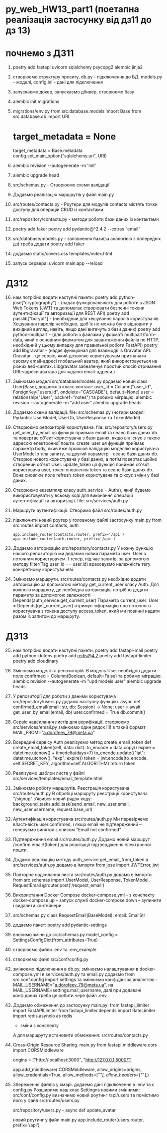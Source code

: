 # py_web_HW13_part1 (поетапна реалізація застосунку від дз11 до дз 13)
# почнемо з ДЗ11

1. poetry add fastapi uvicorn sqlalchemy psycopg2 alembic jinja2

2. створюємо структуру проєкту, db.py - підключення до БД, models.py - моделі, config.ini - дані для підключення

3. запускаємо докер, запускаємо дбивер, створюємо базу

4. alembic init migrations

5. migrstions/env.py
    from src.database.models import Base
    from src.database.db import URI

    # target_metadata = None
    target_metadata = Base.metadata
    config.set_main_option("sqlalchemy.url", URI)

6. alembic revision --autogenerate -m 'Init'
7. alembic upgrade head

8. src/schemas.py - Створюємо схеми валідації

9. Додаємо реалізацію маршрутів у файл main.py

10. src/routes/contacts.py - Роутери для модулів contacts містять точки доступу для операцій CRUD із контактами

11. src/repository/contacts.py - методи роботи бази даних із контактами

12. poetry add faker
    poetry add pydantic@^2.4.2 --extras "email"

13. src/database/models.py - заповнення бази(за аналогією з попередніх дз) треба додати poetry add faker

14. додаємо static/covers.css templates/index.html

15. запуск сервера:
    uvicorn main:app --reload

# ДЗ12

16. нам потрібно додати наступні пакети:
    poetry add python-jose["cryptography"] - (надає функціональність для роботи з JSON Web Tokens (JWT) та допомагає створювати безпечні токени аутентифікації та авторизації для REST API)
    poetry add passlib["bcrypt"] - (необхідний для хешування паролів користувачів. Хешування паролів необхідно, щоб їх не можна було відновити у вихідний вигляд, навіть, якщо дані витечуть з бази даних)
    poetry add python-multipart - (для роботи з файлами у форматі multipart/form-data, який є основним форматом для завантаження файлів по HTTP, необхідний у цьому випадку для правильної роботи FastAPI)
    poetry add libgravatar - (надає функціонал для взаємодії із Gravatar API. Gravatar - це сервіс, який дозволяє користувачам призначати своєму email-адресі глобальний аватар, який використовується на різних веб-сайтах. Libgravatar забезпечує простий спосіб отримання URL-адреси аватара для заданої email-адреси.)

17. Змінюємо моделі src/database/models.py додаємо новий class User(Base), додаємо в класс контакт:
        user_id = Column("user_id", ForeignKey("users.id", ondelete="CASCADE"), default=None)
        user = relationship("User", backref="notes")
    та робимо міграцію:
        alembic revision --autogenerate -m "add user"
        alembic upgrade heads

18. Додаємо схеми валідації. file: src/schemas.py (чотири моделі Pydantic: UserModel, UserDb, UserResponse та TokenModel)

19. Створюємо репозиторій користувача. file: src/repository/users.py
        get_user_by_email ця функція приймає email та сеанс бази даних db та повертає об'єкт користувача з бази даних, якщо він існує з такою адресою електронної пошти.
        create_user ця функція приймає параметр body, який вже пройшов валідацію моделлю користувача UserModel з тіла запиту, та другий параметр - сеанс бази даних db. Створює нового користувача у базі даних, а потім повертає щойно створений об'єкт User.
        update_token ця функція приймає об'єкт користувача user, токен оновлення token та сеанс бази даних db. Вона оновлює поле refresh_token користувача та фіксує зміни у базі даних.

20. Cтворюємо екземпляр класу auth_service = Auth(), який будемо використовувати у всьому коді для виконання операцій аутентифікації та авторизації.
        file: src/services/auth.py 

21. Маршрути аутентифікації. Створимо файл src/routes/auth.py

22. підключити новий роутер у головному файлі застосунку main.py
        from src.routes import contacts, auth

        app.include_router(contacts.router, prefix='/api')
        app.include_router(auth.router, prefix='/api')

23. Додаємо авторизацію src/repository/contacts.py
    У кожну функцію нашого репозиторію ми додаємо новий параметр user: User з поточним користувачем. І тепер, під час запитів, за допомогою методу filter(Tag.user_id == user.id) враховуємо належність тегу конкретному користувачеві.

24. Змінюємо маршрути. src/routes/contacts.py
    необхідно додати авторизацію за допомогою методу get_current_user класу Auth. Для кожного маршруту, де необхідна авторизація, потрібно додати параметр за допомогою залежності Depends(auth_service.get_current_user) Параметр current_user: User = Depends(get_current_user) отримує інформацію про поточного користувача з токена доступу access_token, який ми повинні надати разом із запитом до маршруту.

# ДЗ13

25. нам потрібно додати наступні пакети:
    poetry add fastapi-mail
    poetry add python-dotenv
    poetry add redis@4.2
    poetry add fastapi-limiter
    poetry add cloudinary

26. Змінюємо моделі та репозиторій​. В модель User необхідно додати поле confirmed = Column(Boolean, default=False)
    та робимо міграцію:
        alembic revision --autogenerate -m "upd models user"
        alembic upgrade heads

27. У репозиторії для роботи з даними користувача src/repository/users.py додамо наступну функцію.
    async def confirmed_email(email: str, db: Session) -> None:
        user = await get_user_by_email(email, db)
        user.confirmed = True
        db.commit()

28. Сервіс надсилання листів для верифікації. створюємо src/services/email.py змінюємо один рядок !!!! в такий формат MAIL_FROM="a.dorofeev_79@meta.ua"

29. Всередині сервісу Auth реалізуємо метод create_email_token
    def create_email_token(self, data: dict):
        to_encode = data.copy()
        expire = datetime.utcnow() + timedelta(days=7)
        to_encode.update({"iat": datetime.utcnow(), "exp": expire})
        token = jwt.encode(to_encode, self.SECRET_KEY, algorithm=self.ALGORITHM)
        return token

30. Реалізуємо шаблон листа у файлі src/services/templates/email_template.html

31. Змінюємо роботу маршрутів​. Реєстрація користувача​ src/routes/auth.py
    В обробці маршруту реєстрації користувача "/signup" з’явився новий рядок коду: background_tasks.add_task(send_email, new_user.email, new_user.username, request.base_url)

32. Аутентифікація користувача src/routes/auth.py
    Ми перевіряємо властивість user.confirmed, і якщо email не підтверджений – генеруємо виняток з описом "Email not confirmed"

33. Підтвердження email src/routes/auth.py
    Додамо новий маршрут /confirm email/{token} для реалізації підтвердження електронної пошти. 

34. Додамо реалізацію методу auth_service.get_email_from_token в src/services/auth.py
    додамо в імпорти from jose import JWTError, jwt

35. Повторне надсилання листа src/routes/auth.py 
        додамо в імпорти from src.schemas import UserModel, UserResponse, TokenModel, RequestEmail
        @router.post('/request_email')

36. Використання Docker Compose
    docker-compose.yml - з конспекту
    docker-compose up – запуск служб
    docker-compose down – зупинити і видалити контейнери

37. src/schemas.py
    class RequestEmail(BaseModel):
        email: EmailStr

38. додаємо пакет:
    poetry add pydantic-settings

39. вносимо зміни до src/schemas.py
    model_config = SettingsConfigDict(from_attributes=True)

40. створюємо файли .env та .env_example

41. створюємо файл src/conf/config.py

42. змінюємо підключення в db.py, змінюємо налаштування в docker-compose.yml
    в services/auth.py та email.py додаємо from src.conf.config import settings та змінюємо конф.дані за аналогією - MAIL_USERNAME="a.dorofeev_79@meta.ua", на MAIL_USERNAME=settings.mail_username,
    далі при додавані конф.даних треба це робити чере файл .env 

42. Додаємо обмеження до застосунку main.py:
    from fastapi_limiter import FastAPILimiter
    from fastapi_limiter.depends import RateLimiter
    import redis.asyncio as redis
    + зміни з конспекту

    А для маршруту встановити обмеження:
    src/routes/contacts.py

43. Cross-Origin Resource Sharing. main.py
    from fastapi.middleware.cors import CORSMiddleware

    origins = ["http://localhost:3000", "http://127.0.0.1:5000/"]

    app.add_middleware(
        CORSMiddleware,
        allow_origins=origins,
        allow_credentials=True,
        allow_methods=["*"],
        allow_headers=["*"],)

44. Збереження файлів у хмарі. додаемо дані підключення в .env та с config.py
    Розширимо наш клас Settingns новими змінними: src/conf/config.py
    визначимо новий роутинг /api/users та помістимо його у файл src/routes/users.py

    src/repository/users.py - async def update_avatar

    новий роутинг у файл main.py
    app.include_router(users.router, prefix='/api')